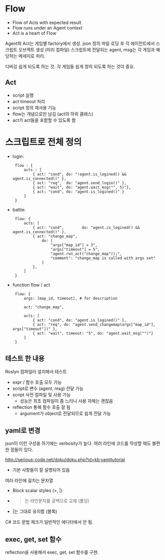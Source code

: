 # Flow 

 - Flow of Acts with expected result 
 - Flow runs under an Agent context 
 - Act is a heart of Flow 

 Agent와 Act는 게임별 factory에서 생성. 
 json 정의 파일 로딩 후 각 에이전트에서 스크립트 오브젝트 생성 (미리 컴파일)
 스크립트에 전달되는 agent, msg는 각 게임과 해당하는 메세지로 처리.

 디버깅 쉽게 되도록 하는 것. 
 각 게임들 쉽게 정의 되도록 하는 것이 중요. 

## Act 

 - script 실행 
 - act timeout 처리 
 - script 정의 재사용 기능 
 - flow는 개념으로만 남김 (act의 하위 클래스)
 - act가 act들을 포함할 수 있도록 함  
  
# 스크립트로 전체 정의

 - login: 

        flow : { 
            acts : [
                { act: "cond", do: "!agent.is_logined() && agent.is_connected()" }, 
                { act: "req",  do: "agent.send_login()" }, 
                { act: "wait", do: "agent.wait_msg("", 5)"}, 
                { act: "cond", do: "agent.is_logined()" }                
            ]
        }

 - battle: 

        flow: { 
            acts: [
                { act: "cond",        do: "agent.is_logined() && agent.is_connected()" }, 
                { act: "change_map",  
                    do: [
                        "args["map_id"] = 3", 
                        "args["timeout"] = 5", 
                        "agent.run_act("change_map"));", 
                        "comment": "change_map is called with args set"
                    ]                     
                },                                
            ]
        }

 - function flow / act 

        flow: { 
            args: [map_id, timeout], # for description

            act: "change_map", 
            
            acts: [
                { act: "cond", do: "agent.is_logined()" }, 
                { act: "req", do: "agent.send_changemap(args["map_id"], args["timeout"])" },
                { act: "wait", timeout: "5", do: "agent.wait_msg("")"}
            ]
        }

## 테스트 한 내용 

 Roslyn 컴파일러 설치해서 테스트 

  - expr / 함수 호출 모두 가능 
  - script로 변수 (agent, msg) 전달 가능 
  - script 사전 컴파일 및 사용 가능 
    - 성능은 최초 컴파일이 좀 느리나 사용 자체는 괜찮음 
  - reflection 통해 함수 호출 잘 됨 
    - argument가 object로 전달되므로 쉽게 전달 가능 

## yaml로 변경 

 json이 이런 구성을 하기에는 verbosity가 높다. 
 여러 라인에 코드를 작성할 때도 불편한 점들이 있다.

 http://serious-code.net/doku/doku.php?id=kb:yamltutorial
 - 기본 사항들이 잘 설명되어 있음 

 여러 라인에 걸치는 문자열
 - Block scalar styles (>, |)
 - >는 라인문자를 공백으로 교체 (폴딩)
 - |는 그대로 유지함 (블록) 

C# 코드 문법 체크가 일반적인 에디터에서 안 됨. 


## exec, get, set 함수 

reflection을 사용해서 exec, get, set 함수를 구현. 
 
 
